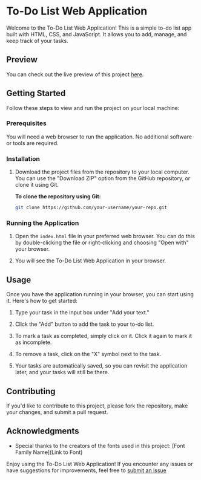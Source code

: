 # To-Do List Web Application

Welcome to the To-Do List Web Application! This is a simple to-do list app built with HTML, CSS, and JavaScript. It allows you to add, manage, and keep track of your tasks.

## Preview

You can check out the live preview of this project [here](https://ujjs.github.io/Todo-List/).

## Getting Started

Follow these steps to view and run the project on your local machine:

### Prerequisites

You will need a web browser to run the application. No additional software or tools are required.


### Installation

1. Download the project files from the repository to your local computer. You can use the "Download ZIP" option from the GitHub repository, or clone it using Git.

   **To clone the repository using Git:**

   ```bash
   git clone https://github.com/your-username/your-repo.git

### Running the Application

1. Open the `index.html` file in your preferred web browser. You can do this by double-clicking the file or right-clicking and choosing "Open with" your browser.

2. You will see the To-Do List Web Application in your browser.

## Usage

Once you have the application running in your browser, you can start using it. Here's how to get started:

1. Type your task in the input box under "Add your text."

2. Click the "Add" button to add the task to your to-do list.

3. To mark a task as completed, simply click on it. Click it again to mark it as incomplete.

4. To remove a task, click on the "X" symbol next to the task.

5. Your tasks are automatically saved, so you can revisit the application later, and your tasks will still be there.

## Contributing

If you'd like to contribute to this project, please fork the repository, make your changes, and submit a pull request.


## Acknowledgments

- Special thanks to the creators of the fonts used in this project: [Font Family Name](Link to Font)

Enjoy using the To-Do List Web Application! If you encounter any issues or have suggestions for improvements, feel free to [submit an issue]((https://github.com/UjjS/Todo-List/blob/b630a712947087e25e16d1f4e399ab4e295f58da/Issue%20Tracker)https://github.com/UjjS/Todo-List/blob/b630a712947087e25e16d1f4e399ab4e295f58da/Issue%20Tracker)
